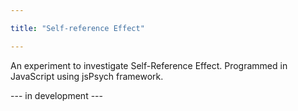 ```yaml
---

title: "Self-reference Effect"

---
```


An experiment to investigate Self-Reference Effect. Programmed in JavaScript using jsPsych framework.

--- in development ---
